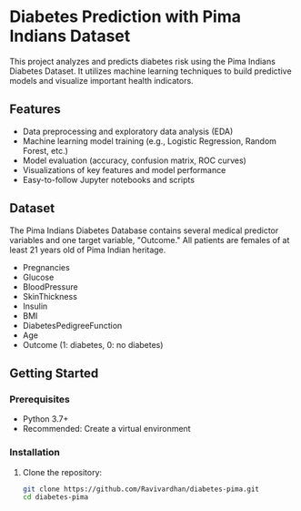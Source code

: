 # Diabetes Prediction with Pima Indians Dataset

This project analyzes and predicts diabetes risk using the Pima Indians Diabetes Dataset. It utilizes machine learning techniques to build predictive models and visualize important health indicators.

## Features

- Data preprocessing and exploratory data analysis (EDA)
- Machine learning model training (e.g., Logistic Regression, Random Forest, etc.)
- Model evaluation (accuracy, confusion matrix, ROC curves)
- Visualizations of key features and model performance
- Easy-to-follow Jupyter notebooks and scripts

## Dataset

The Pima Indians Diabetes Database contains several medical predictor variables and one target variable, "Outcome." All patients are females of at least 21 years old of Pima Indian heritage.

- Pregnancies
- Glucose
- BloodPressure
- SkinThickness
- Insulin
- BMI
- DiabetesPedigreeFunction
- Age
- Outcome (1: diabetes, 0: no diabetes)

## Getting Started

### Prerequisites

- Python 3.7+
- Recommended: Create a virtual environment

### Installation

1. Clone the repository:
   ```bash
   git clone https://github.com/Ravivardhan/diabetes-pima.git
   cd diabetes-pima
